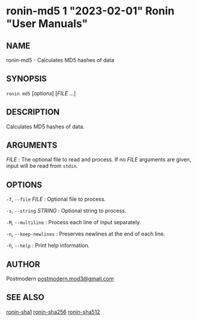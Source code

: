 # ronin-md5 1 "2023-02-01" Ronin "User Manuals"

## NAME

ronin-md5 - Calculates MD5 hashes of data

## SYNOPSIS

`ronin md5` [*options*] [*FILE* ...]

## DESCRIPTION

Calculates MD5 hashes of data.

## ARGUMENTS

*FILE*
: The optional file to read and process. If no *FILE* arguments are given,
  input will be read from `stdin`.

## OPTIONS

`-f`, `--file` *FILE*
: Optional file to process.

`-s`, `--string` *STRING*
: Optional string to process.

`-M`, `--multiline`
: Process each line of input separately.

`-n`, `--keep-newlines`
: Preserves newlines at the end of each line.

`-h`, `--help`
: Print help information.

## AUTHOR

Postmodern <postmodern.mod3@gmail.com>

## SEE ALSO

[ronin-sha1](ronin-sha1.1.md) [ronin-sha256](ronin-sha256.1.md) [ronin-sha512](ronin-sha512.1.md)
